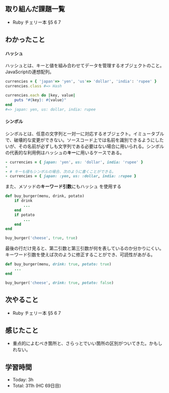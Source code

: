 ## 取り組んだ課題一覧
- Ruby チェリー本 §5 6 7
## わかったこと
#### ハッシュ
ハッシュとは、キーと値を組み合わせてデータを管理するオブジェクトのこと。JavaScriptの連想配列。
```ruby
currencies = { 'japan'=> 'yen', 'us'=> 'dollar', 'india': 'rupee' }
currencies.class #=> Hash

currencies.each do |key, value|
    puts "#{key}: #{value}"
end
#=> japan: yen, us: dollar, india: rupee
```
#### シンボル
シンボルとは、任意の文字列と一対一に対応するオブジェクト。イミュータブルで、破壊的な変更ができない。ソースコード上では名前を識別できるようにしたいが、その名前が必ずしも文字列である必要はない場合に用いられる。シンボルの代表的な利用例はハッシュの**キー**に用いるケースである。
```ruby
- currencies = { japan: 'yen', us: 'dollar', india: 'rupee' }
- 
- # キーも値もシンボルの場合、次のように書くことができる。
- currencies = { japan: :yen, us: :dollar, india: :rupee }
```
また、メソッドの**キーワード引数**にもハッシュ を使用する
```ruby
def buy_burger(menu, drink, potato)
    if drink
        ...
    end
    if potato
        ...
    end
end

buy_burger('cheese', true, true)
```
最後の行だけ見ると、第二引数と第三引数が何を表しているのか分かりにくい。キーワード引数を使えば次のように修正することができ、可読性があがる。
```ruby
def buy_burger(menu, drink: true, potato: true)
    ...
end

buy_burger('cheese', drink: true, potato: false)
```
## 次やること
- Ruby チェリー本 §5 6 7
## 感じたこと
- 重点的によむべき箇所と、さらっとでいい箇所の区別がついてきた。かもしれない。
## 学習時間
- Today: 3h
- Total: 311h (HC 69日目)

